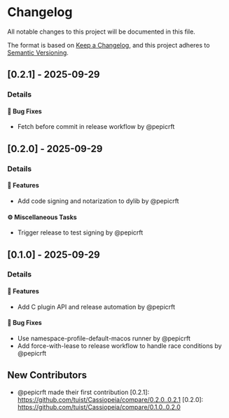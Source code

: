 # Changelog

All notable changes to this project will be documented in this file.

The format is based on [Keep a Changelog](https://keepachangelog.com/en/1.0.0/),
and this project adheres to [Semantic Versioning](https://semver.org/spec/v2.0.0.html).

## [0.2.1] - 2025-09-29
### Details
#### <!-- 1 -->🐛 Bug Fixes
- Fetch before commit in release workflow by @pepicrft

## [0.2.0] - 2025-09-29
### Details
#### <!-- 0 -->🚀 Features
- Add code signing and notarization to dylib by @pepicrft

#### <!-- 7 -->⚙️ Miscellaneous Tasks
- Trigger release to test signing by @pepicrft

## [0.1.0] - 2025-09-29
### Details
#### <!-- 0 -->🚀 Features
- Add C plugin API and release automation by @pepicrft

#### <!-- 1 -->🐛 Bug Fixes
- Use namespace-profile-default-macos runner by @pepicrft
- Add force-with-lease to release workflow to handle race conditions by @pepicrft

## New Contributors
* @pepicrft made their first contribution
[0.2.1]: https://github.com/tuist/Cassiopeia/compare/0.2.0..0.2.1
[0.2.0]: https://github.com/tuist/Cassiopeia/compare/0.1.0..0.2.0

<!-- generated by git-cliff -->
